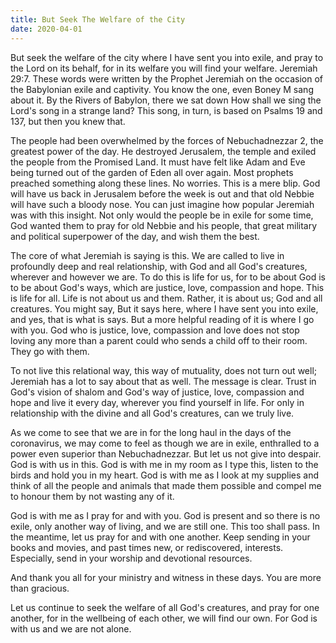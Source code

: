 ```yaml
---
title: But Seek The Welfare of the City
date: 2020-04-01
---
```



But seek the welfare of the city where I have sent you into exile, and pray to the Lord on its behalf, for in its 
welfare you will find your welfare. Jeremiah 29:7.
These words were written by the Prophet Jeremiah on the occasion of the Babylonian exile and captivity.  You know the one,
even Boney M sang about it.  By the Rivers of Babylon, there we sat down How shall we sing the Lord's song in a strange 
land?  This song, in turn, is based on Psalms 19 and 137, but then you knew that.

The people had been overwhelmed by the forces of Nebuchadnezzar 2, the greatest power of the day.  He destroyed Jerusalem,
the temple and exiled the people from the Promised Land.  It must have felt like Adam and Eve being turned out of the 
garden of Eden all over again. Most prophets preached something along these lines.  No worries. 
This is a mere blip.  God will have us back in Jerusalem before the week is out and that old Nebbie will have such a 
bloody nose.  You can just imagine how popular Jeremiah was with this insight.  Not only would the people be in exile 
for some time, God wanted them to pray for old Nebbie and his people, that great military and political superpower of the 
day, and wish them the best. 

The core of what Jeremiah is saying is this.  We are called to live in profoundly deep and real relationship, with God 
and all God's creatures, wherever and however we are.  To do this is life for us, for to be about God is to be about God's 
ways, which are justice, love, compassion and hope.  This is life for all.  Life is not about us and them.  Rather, it is
about us; God and all creatures.  You might say, But it says here, where I have sent you into exile, and yes,
that is what is says.  But a more helpful reading of it is where I go with you.  God who is justice, love, compassion 
and love does not stop loving any more than a parent could who sends a child off to their room.  They go with them.

To not live this relational way, this way of mutuality, does not turn out well; Jeremiah has a lot to say about that as
well. The message is clear. Trust in God's vision of shalom and God's way of justice, love, compassion and hope and live
it every day, wherever you find yourself in life.  For only in relationship with the divine and all God's creatures,
can we truly live. 

As we come to see that we are in for the long haul in the days of the coronavirus, we may come to feel as though we are 
in exile, enthralled to a power even superior than Nebuchadnezzar. But let us not give into despair. God is with us in
this. God is with me in my room as I type this, listen to the birds and hold you in my heart. God is with me as I look at
my supplies and think of all the people and animals that made them possible and compel me to honour them by not wasting
any of it. 

God is with me as I pray for and with you. God is present and so there is no exile, only another way of living, and we 
are still one. This too shall pass. In the meantime, let us pray for and with one another.  Keep sending in your books
and movies, and past times new, or rediscovered, interests.  Especially, send in your worship and devotional resources.

And thank you all for your ministry and witness in these days. You are more than gracious. 

Let us continue to seek the welfare of all God's creatures, and pray for one another, 
for in the wellbeing of each other, we will find our own.  For God is with us and we are not alone. 


